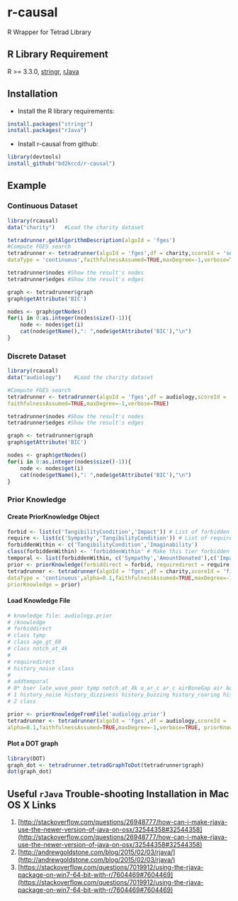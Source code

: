 # r-causal
R Wrapper for Tetrad Library

## R Library Requirement
R >= 3.3.0, 
[stringr](https://cran.r-project.org/web/packages/stringr/),
[rJava](https://cran.r-project.org/web/packages/rJava/index.html) 

## Installation

- Install the R library requirements:
```R
install.packages("stringr")
install.packages("rJava")
```
- Install r-causal from github:

```R
library(devtools)
install_github("bd2kccd/r-causal")
```

## Example
### Continuous Dataset
```R
library(rcausal)
data("charity")   #Load the charity dataset

tetradrunner.getAlgorithmDescription(algoId = 'fges')
#Compute FGES search
tetradrunner <- tetradrunner(algoId = 'fges',df = charity,scoreId = 'sem-bic',
dataType = 'continuous',faithfulnessAssumed=TRUE,maxDegree=-1,verbose=TRUE)

tetradrunner$nodes #Show the result's nodes
tetradrunner$edges #Show the result's edges

graph <- tetradrunner$graph
graph$getAttribute('BIC')

nodes <- graph$getNodes()
for(i in 0:as.integer(nodes$size()-1)){
    node <- nodes$get(i)
    cat(node$getName(),": ",node$getAttribute('BIC'),"\n")
}
```
### Discrete Dataset
```R
library(rcausal)
data("audiology")    #Load the charity dataset

#Compute FGES search
tetradrunner <- tetradrunner(algoId = 'fges',df = audiology,scoreId = 'cg-bic-score',dataType = 'discrete',
faithfulnessAssumed=TRUE,maxDegree=-1,verbose=TRUE)

tetradrunner$nodes #Show the result's nodes
tetradrunner$edges #Show the result's edges

graph <- tetradrunner$graph
graph$getAttribute('BIC')

nodes <- graph$getNodes()
for(i in 0:as.integer(nodes$size()-1)){
    node <- nodes$get(i)
    cat(node$getName(),": ",node$getAttribute('BIC'),"\n")
}
```

### Prior Knowledge

#### Create PriorKnowledge Object
```R
forbid <- list(c('TangibilityCondition','Impact')) # List of forbidden directed edges
require <- list(c('Sympathy','TangibilityCondition')) # List of required directed edges
forbiddenWithin <- c('TangibilityCondition','Imaginability')
class(forbiddenWithin) <- 'forbiddenWithin' # Make this tier forbidden within
temporal <- list(forbiddenWithin, c('Sympathy','AmountDonated'),c('Impact')) # List of temporal node tiers
prior <- priorKnowledge(forbiddirect = forbid, requiredirect = require, addtemporal = temporal)
tetradrunner <- tetradrunner(algoId = 'fges',df = charity,scoreId = 'fisher-z',
dataType = 'continuous',alpha=0.1,faithfulnessAssumed=TRUE,maxDegree=-1,verbose=TRUE, 
priorKnowledge = prior)
```

#### Load Knowledge File
```R
# knowledge file: audiology.prior
# /knowledge
# forbiddirect
# class tymp
# class age_gt_60
# class notch_at_4k
# 
# requiredirect
# history_noise class
#
# addtemporal
# 0* bser late_wave_poor tymp notch_at_4k o_ar_c ar_c airBoneGap air bone o_ar_u airBoneGap
# 1 history_noise history_dizziness history_buzzing history_roaring history_recruitment history_fluctuating history_heredity history_nausea
# 2 class

prior <- priorKnowledgeFromFile('audiology.prior')
tetradrunner <- tetradrunner(algoId = 'fges',df = audiology,scoreId = 'bdeu',dataType = 'discrete',
alpha=0.1,faithfulnessAssumed=TRUE,maxDegree=-1,verbose=TRUE, priorKnowledge = prior)
```

#### Plot a DOT graph
```R
library(DOT)
graph_dot <- tetradrunner.tetradGraphToDot(tetradrunner$graph)
dot(graph_dot)
```

## Useful `rJava` Trouble-shooting Installation in Mac OS X Links

1. [http://stackoverflow.com/questions/26948777/how-can-i-make-rjava-use-the-newer-version-of-java-on-osx/32544358#32544358](http://stackoverflow.com/questions/26948777/how-can-i-make-rjava-use-the-newer-version-of-java-on-osx/32544358#32544358)
2. [http://andrewgoldstone.com/blog/2015/02/03/rjava/](http://andrewgoldstone.com/blog/2015/02/03/rjava/)
3. [https://stackoverflow.com/questions/7019912/using-the-rjava-package-on-win7-64-bit-with-r/7604469#7604469](https://stackoverflow.com/questions/7019912/using-the-rjava-package-on-win7-64-bit-with-r/7604469#7604469)
